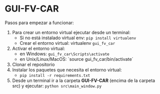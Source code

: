 # GUI-FV-CAR

Pasos para empezar a funcionar:
1. Para crear un entorno virtual ejecutar desde un terminal:
    - Si no está instalado virtual env: `pip install virtualenv`
    - Crear el entorno virtual: virtualenv `gui_fv_car`
2. Activar el entorno virtual:
    - en Windows: `gui_fv_car\Scripts\activate`
    - en Unix/Linux/MacOS: `source gui_fv_car/bin/activate´
3. Clonar el repositorio
4. Instalar los paquetes que necesita el entorno virtual:
    - `pip install -r requirements.txt`
5. Desde un terminal ir a la carpeta **GUI-FV-CAR** (encima de la carpeta src) y ejecutar:
`python src\main_window.py`
 
